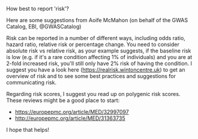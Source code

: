 How best to report 'risk'?

Here are some suggestions from Aoife McMahon (on behalf of the GWAS
Catalog, EBI, @GWASCatalog)

Risk can be reported in a number of different ways, including odds
ratio, hazard ratio, relative risk or percentage change. You need to
consider absolute risk vs relative risk, as your example suggests, if
the baseline risk is low (e.g. if it's a rare condition affecting 1%
of individuals) and you are at 2-fold increased risk, you'll still
only have 2% risk of having the condition. I suggest you have a look
here (https://realrisk.wintoncentre.uk) to get an overview of risk and
to see some best practices and suggestions for communicating risk.

Regarding risk scores, I suggest you read up on polygenic risk
scores. These reviews might be a good place to start:
* https://europepmc.org/article/MED/32997097
* http://europepmc.org/article/MED/31363735

I hope that helps!




